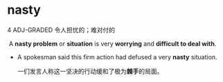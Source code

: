 # nasty

4 ADJ-GRADED 令人担忧的；难对付的

​	A **nasty problem** or **situation** is very **worrying** and **difficult to deal with**.

* A spokesman said this firm action had defused a very **nasty** situation.

  一们发言人称这一坚决的行动缓和了极为**棘手**的局面。

